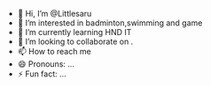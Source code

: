 - 👋 Hi, I’m @Littlesaru
- 👀 I’m interested in badminton,swimming and game
- 🌱 I’m currently learning HND IT
- 💞️ I’m looking to collaborate on .
- 📫 How to reach me 
- 😄 Pronouns: ...
- ⚡ Fun fact: ...

<!---
Littlesaru/Littlesaru is a ✨ special ✨ repository because its `README.md` (this file) appears on your GitHub profile.
You can click the Preview link to take a look at your changes.
--->
